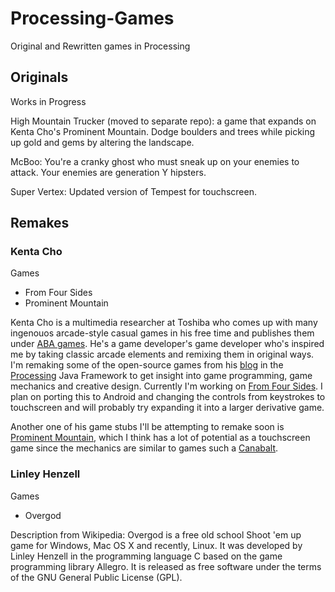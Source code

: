 # Processing-Games

Original and Rewritten games in Processing

## Originals

Works in Progress

High Mountain Trucker (moved to separate repo): a game that expands on Kenta Cho's Prominent Mountain. Dodge boulders and trees while picking up gold and gems by altering the landscape.

McBoo: You're a cranky ghost who must sneak up on your enemies to attack. Your enemies are generation Y hipsters.

Super Vertex: Updated version of Tempest for touchscreen.

## Remakes 

### Kenta Cho
Games
* From Four Sides
* Prominent Mountain

Kenta Cho is a multimedia researcher at Toshiba who comes up with many ingenouos arcade-style casual games in his free time and publishes them under [ABA games](http://www.asahi-net.or.jp/~cs8k-cyu/). He's a game developer's game developer who's inspired me by taking classic arcade elements and remixing them in original ways. I'm remaking some of the open-source games from his [blog](http://www.asahi-net.or.jp/~cs8k-cyu/) in the [Processing](https://processing.org/) Java Framework to get insight into game programming, game mechanics and creative design. Currently I'm working on [From Four Sides](http://abagames.sakura.ne.jp/flash/ffs/).  I plan on porting this to Android and changing the controls from keystrokes to touchscreen and will probably try expanding it into a larger derivative game. 

Another one of his game stubs I'll be attempting to remake soon is [Prominent Mountain](http://abagames.sakura.ne.jp/flash/pm/), which I think has a lot of potential as a touchscreen game since the mechanics are similar to games such a [Canabalt](http://adamatomic.com/canabalt/).

### Linley Henzell

Games
* Overgod

Description from Wikipedia: Overgod is a free old school Shoot 'em up game for Windows, Mac OS X and recently, Linux. It was developed by Linley Henzell in the programming language C based on the game programming library Allegro. It is released as free software under the terms of the GNU General Public License (GPL).